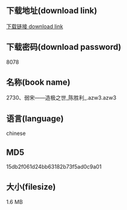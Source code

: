 ## 下载地址(download link)
[下载链接 download link](https://voluble-croquembouche-d321dc.netlify.app/?s=2730%E3%80%81%E5%BC%B1%E5%AE%8B%E2%80%94%E2%80%94%E9%80%A0%E6%9E%81%E4%B9%8B%E4%B8%96_%E9%99%88%E8%83%9C%E5%88%A9_.azw3)

## 下载密码(download password)
8078

## 名称(book name)
2730、弱宋——造极之世_陈胜利_.azw3.azw3

## 语言(language)
chinese

## MD5
15db2f061d24bb63182b73f5ad0c9a01

## 大小(filesize)
1.6 MB
